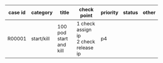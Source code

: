 | case id | category  | title | check point            | priority | status | other |
|---------|-----------|-----------------------|-------|----------|--------|-------|
| R00001  | start/kill | 100 pod start and kill |1 check assign ip <br> 2 check release ip| p4       |    |       |


